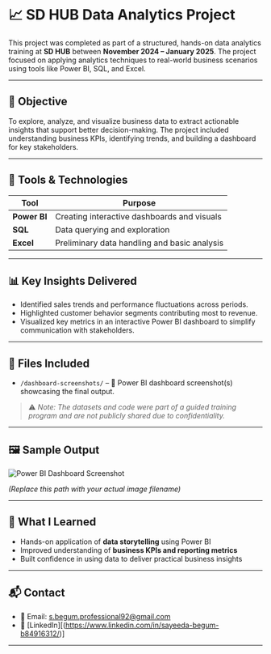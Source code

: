 # 📈 SD HUB Data Analytics Project

This project was completed as part of a structured, hands-on data analytics training at **SD HUB** between **November 2024 – January 2025**. The project focused on applying analytics techniques to real-world business scenarios using tools like Power BI, SQL, and Excel.

---

## 🧠 Objective

To explore, analyze, and visualize business data to extract actionable insights that support better decision-making. The project included understanding business KPIs, identifying trends, and building a dashboard for key stakeholders.

---

## 🔧 Tools & Technologies

| Tool         | Purpose                                         |
|--------------|-------------------------------------------------|
| **Power BI** | Creating interactive dashboards and visuals     |
| **SQL**      | Data querying and exploration                   |
| **Excel**    | Preliminary data handling and basic analysis    |

---

## 📊 Key Insights Delivered

- Identified sales trends and performance fluctuations across periods.
- Highlighted customer behavior segments contributing most to revenue.
- Visualized key metrics in an interactive Power BI dashboard to simplify communication with stakeholders.

---

## 📎 Files Included

- `/dashboard-screenshots/` – 📸 Power BI dashboard screenshot(s) showcasing the final output.
  
> ⚠️ *Note: The datasets and code were part of a guided training program and are not publicly shared due to confidentiality.*

---

## 🖼️ Sample Output

![Power BI Dashboard Screenshot](dashboard-screenshots/your-dashboard-image.png)

*(Replace this path with your actual image filename)*

---

## 🚀 What I Learned

- Hands-on application of **data storytelling** using Power BI
- Improved understanding of **business KPIs and reporting metrics**
- Built confidence in using data to deliver practical business insights

---

## 📬 Contact

- 📧 Email: s.begum.professional92@gmail.com
- 🔗 [LinkedIn][(https://www.linkedin.com/in/sayeeda-begum-b84916312/)]

---


